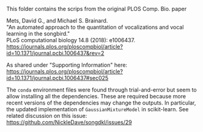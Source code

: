 This folder contains the scrips from the original PLOS Comp. Bio. paper

Mets, David G., and Michael S. Brainard.  
"An automated approach to the quantitation of vocalizations and vocal learning in the songbird."  
PLoS computational biology 14.8 (2018): e1006437.  
<https://journals.plos.org/ploscompbiol/article?id=10.1371/journal.pcbi.1006437&rev=2>

As shared under "Supporting Information" here:
https://journals.plos.org/ploscompbiol/article?id=10.1371/journal.pcbi.1006437#sec025  

The `conda` environment files 
were found through trial-and-error 
but seem to allow installing all the dependencies.
These are required because more recent versions of the 
dependencies may change the outputs.
In particular, the updated implementation of 
`GaussianMixtureModel` in scikit-learn.
See related discussion on this issue:
https://github.com/NickleDave/songdkl/issues/29